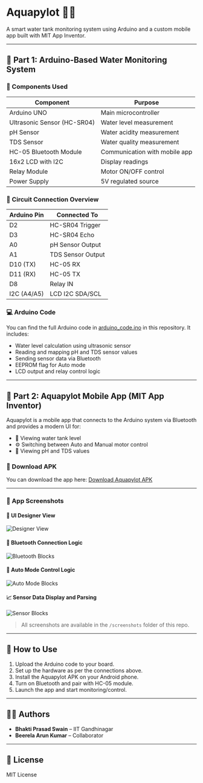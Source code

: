 # Aquapylot 🚰📲
A smart water tank monitoring system using Arduino and a custom mobile app built with MIT App Inventor.

---

## 🔧 Part 1: Arduino-Based Water Monitoring System

### 🧰 Components Used

| Component         | Purpose                        |
|------------------|--------------------------------|
| Arduino UNO      | Main microcontroller            |
| Ultrasonic Sensor (HC-SR04) | Water level measurement     |
| pH Sensor        | Water acidity measurement       |
| TDS Sensor       | Water quality measurement       |
| HC-05 Bluetooth Module | Communication with mobile app |
| 16x2 LCD with I2C| Display readings                |
| Relay Module     | Motor ON/OFF control            |
| Power Supply     | 5V regulated source             |

### 🔌 Circuit Connection Overview

| Arduino Pin | Connected To           |
|-------------|------------------------|
| D2          | HC-SR04 Trigger        |
| D3          | HC-SR04 Echo           |
| A0          | pH Sensor Output       |
| A1          | TDS Sensor Output      |
| D10 (TX)    | HC-05 RX               |
| D11 (RX)    | HC-05 TX               |
| D8          | Relay IN               |
| I2C (A4/A5) | LCD I2C SDA/SCL        |

### 💻 Arduino Code

You can find the full Arduino code in [arduino_code.ino](WaterTankMonitoring/WaterTankMonitoring.ino) in this repository. It includes:

- Water level calculation using ultrasonic sensor
- Reading and mapping pH and TDS sensor values
- Sending sensor data via Bluetooth
- EEPROM flag for Auto mode
- LCD output and relay control logic

---

## 📱 Part 2: Aquapylot Mobile App (MIT App Inventor)

Aquapylot is a mobile app that connects to the Arduino system via Bluetooth and provides a modern UI for:

- 🌊 Viewing water tank level
- ⚙️ Switching between Auto and Manual motor control
- 🧪 Viewing pH and TDS values

### 📲 Download APK

You can download the app here: [Download Aquapylot APK](Aquapylot.apk)

---

### 📸 App Screenshots

#### 🎨 UI Designer View
![Designer View](screenshots/designer_view.png)

#### 📡 Bluetooth Connection Logic
![Bluetooth Blocks](screenshots/bluetooth_blocks.png)

#### 🤖 Auto Mode Control Logic
![Auto Mode Blocks](screenshots/auto_mode_blocks.png)

#### 📈 Sensor Data Display and Parsing
![Sensor Blocks](screenshots/sensor_blocks.png)

> All screenshots are available in the `/screenshots` folder of this repo.

---

## 🧠 How to Use

1. Upload the Arduino code to your board.
2. Set up the hardware as per the connections above.
3. Install the Aquapylot APK on your Android phone.
4. Turn on Bluetooth and pair with HC-05 module.
5. Launch the app and start monitoring/control.

---

## 👨‍🔧 Authors

- **Bhakti Prasad Swain** – IIT Gandhinagar
- **Beerela Arun Kumar** – Collaborator

---

## 📃 License

MIT License

